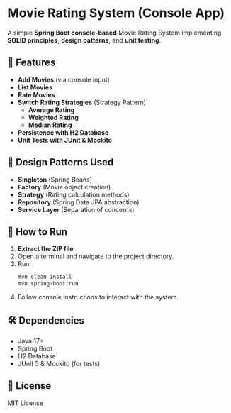 # Movie Rating System (Console App)
A simple **Spring Boot console-based** Movie Rating System implementing **SOLID principles**, **design patterns**, and **unit testing**.

## 📌 Features
- **Add Movies** (via console input)
- **List Movies**
- **Rate Movies**
- **Switch Rating Strategies** (Strategy Pattern)
  - **Average Rating**
  - **Weighted Rating**
  - **Median Rating**
- **Persistence with H2 Database**
- **Unit Tests with JUnit & Mockito**

## 🎯 Design Patterns Used
- **Singleton** (Spring Beans)
- **Factory** (Movie object creation)
- **Strategy** (Rating calculation methods)
- **Repository** (Spring Data JPA abstraction)
- **Service Layer** (Separation of concerns)

## 🚀 How to Run
1. **Extract the ZIP file**
2. Open a terminal and navigate to the project directory.
3. Run:  
   ```sh
   mvn clean install
   mvn spring-boot:run
   ```
4. Follow console instructions to interact with the system.

## 🛠 Dependencies
- Java 17+
- Spring Boot
- H2 Database
- JUnit 5 & Mockito (for tests)

## 📌 License
MIT License
